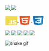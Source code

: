  <div>
   <a href="https://github.com/Jotaznx">
   <img height="180em" src="https://github-readme-stats.vercel.app/api?username=Jotaznx&show_icons=true&theme=tokyonight&include_all_commits=true&count_private=true"/>
   <img height="180em" src="https://github-readme-stats.vercel.app/api/top-langs/?username=Jotaznx&layout=compact&langs_count=6&theme=tokyonight"/>

</div>
<div style="display: inline_block"><br>
  <img align="center" alt="Js" height="30" width="40" src="https://raw.githubusercontent.com/devicons/devicon/master/icons/javascript/javascript-plain.svg ">
  <img align="center" alt="HTML" height="30" width="40" src="https://raw.githubusercontent.com/devicons/devicon/master/icons/html5/html5-original.svg ">
  <img align="center" alt="CSS" height="30" width="40" src="https://raw.githubusercontent.com/devicons/devicon/master/icons/css3/css3-original.svg ">
</div>
 
 <br>
 
<div>
  <a href="https://www.youtube.com/channel/UCDQ0PNGykxmjb62pF6QL8bw" target="_blank"><img src="https://img.shields.io/badge/YouTube-FF0000?style=for-the- badge&logo=youtube&logoColor=white" target="_blank" width="100"></a>
  <a href="https://instagram.com/jzn.x_" target="_blank"><img src="https://img.shields.io/badge/-Instagram-%23E4405F?style=for-the- badge&logo=instagram&logoColor=white" target="_blank" width="115"></a>
 <a href="https://discord.gg/5DVhGKVf4h" target="_blank"><img src="https://img.shields.io/badge/Discord-7289DA?style=for-the-badge&logo= discord&logoColor=white" target="_blank" width="82"></a>
  <a href = "mailto:jpedrojorge101@gmail.com"><img src="https://img.shields.io/badge/-Gmail-%23333?style=for-the-badge&logo=gmail&logoColor=white" alvo ="_blank" width="86"></a>
  <a href="https://www.linkedin.com/in/jo%C3%A3ojorge/" target="_blank"><img src="https://img.shields.io/badge/-LinkedIn-%230077B5?style= for-the-badge&logo=linkedin&logoColor=white" target="_blank" width="106"></a>
 
![snake gif](https://github.com/Jotaznx/README.md/blob/output/github-contribution-grid-snake.svg)

</div>
